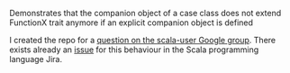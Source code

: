 Demonstrates that the companion object of a case class does not extend FunctionX trait
anymore if an explicit companion object is defined

I created the repo for a [question on the scala-user Google group][scala-user]. There exists already an [issue][issue]
for this behaviour in the Scala programming language Jira.

  [scala-user]: https://groups.google.com/forum/#!topic/scala-user/IG10axKTzhk/discussion
  [issue]: https://issues.scala-lang.org/browse/SI-4808
